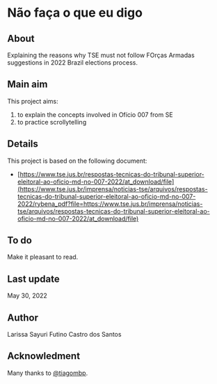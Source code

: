 # Não faça o que eu digo

## About

Explaining the reasons why TSE must not follow FOrças Armadas suggestions in 2022 Brazil elections process.

## Main aim

This project aims:

1. to explain the concepts involved in Ofício 007 from SE
2. to practice scrollytelling


## Details

This project is based on the following document:

* [https://www.tse.jus.br/respostas-tecnicas-do-tribunal-superior-eleitoral-ao-oficio-md-no-007-2022/at_download/file](https://www.tse.jus.br/imprensa/noticias-tse/arquivos/respostas-tecnicas-do-tribunal-superior-eleitoral-ao-oficio-md-no-007-2022/rybena_pdf?file=https://www.tse.jus.br/imprensa/noticias-tse/arquivos/respostas-tecnicas-do-tribunal-superior-eleitoral-ao-oficio-md-no-007-2022/at_download/file)


## To do

Make it pleasant to read.

## Last update

May 30, 2022


## Author

Larissa Sayuri Futino Castro dos Santos

## Acknowledment

Many thanks to [@tiagombp](https://github.com/tiagombp).

